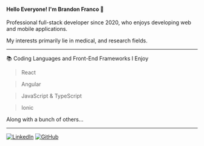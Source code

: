 #### Hello Everyone! I'm Brandon Franco 👋

Professional full-stack developer since 2020, who enjoys developing web and mobile applications. 

My interests primarily lie in medical, and research fields.

- - - -

:books: Coding Languages and Front-End Frameworks I Enjoy

> React

> Angular

> JavaScript & TypeScript

> Ionic

Along with a bunch of others...
- - - -
[![LinkedIn](https://img.shields.io/badge/-Connect-0a66c2?style=for-the-badge&logo=linkedin)](https://www.linkedin.com/in/brandonxavierfranco/)
[![GitHub](https://img.shields.io/github/followers/brandon-franco?logo=github&style=for-the-badge)](https://github.com/brandon-franco)
